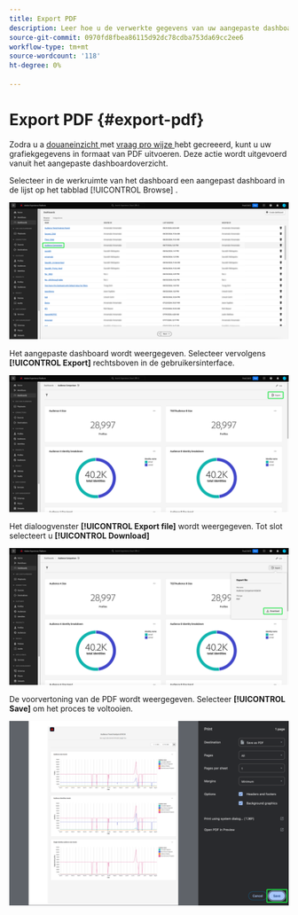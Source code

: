 ```yaml
---
title: Export PDF
description: Leer hoe u de verwerkte gegevens van uw aangepaste dashboardinzichten in PDF-indeling kunt downloaden.
source-git-commit: 0970fd8fbea86115d92dc78cdba753da69cc2ee6
workflow-type: tm+mt
source-wordcount: '118'
ht-degree: 0%

---
```


# Export PDF {#export-pdf}

Zodra u a [ douaneinzicht ](../sql-insights/overview.md) met [ vraag pro wijze ](./overview.md) hebt gecreeerd, kunt u uw grafiekgegevens in formaat van PDF uitvoeren. Deze actie wordt uitgevoerd vanuit het aangepaste dashboardoverzicht.

Selecteer in de werkruimte van het dashboard een aangepast dashboard in de lijst op het tabblad [!UICONTROL Browse] .

![ de inventaris van het dashboard met een benadrukt ingang van het douanedashboard.](../../images/query-pro-mode/dashbaord-inventory.png)

Het aangepaste dashboard wordt weergegeven. Selecteer vervolgens **[!UICONTROL Export]** rechtsboven in de gebruikersinterface.

![ een douanedashboard met de Uitvoer benadrukte.](../../images/query-pro-mode/export.png)

Het dialoogvenster **[!UICONTROL Export file]** wordt weergegeven. Tot slot selecteert u **[!UICONTROL Download]**

![ het de dossierdialoog van de Uitvoer met download.](../../images/query-pro-mode/export-dialog.png)

De voorvertoning van de PDF wordt weergegeven. Selecteer **[!UICONTROL Save]** om het proces te voltooien.

![ de dialoog van de drukvoorproef met sparen benadrukt.](../../images/query-pro-mode/print-preview.png)
